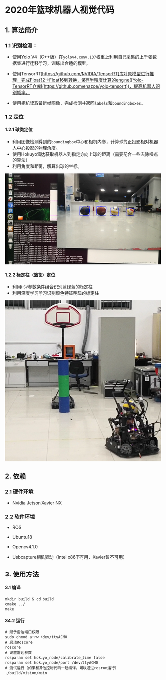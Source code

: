 # 2020年篮球机器人视觉代码

## 1. 算法简介

### 1.1 识别检测：

+ 使用[Yolo V4](https://github.com/AlexeyAB/darknet)（C++版）在`yolov4.conv.137`权重上利用自己采集的上千张数据集进行迁移学习，训练出合适的模型。

+ 使用TensorRT[https://github.com/NVIDIA/TensorRT]库对原模型进行推理，完成Float32->Float16到转换，保存半精度计算的engine([Yolo-TensorRT仓库](https://github.com/enazoe/yolo-tensorrt))，提高机器人识别帧率。
+ 使用相机读取最新帧图像，完成检测并返回`labels`和`boundingboxes`。

### 1.2 定位

#### 1.2.1 球类定位

+ 利用图像检测得到的`boundingbox`中心和相机内参，计算球的正投影相对机器人中心投影的物理角度。
+ 使用Hokuyo雷达获取机器人到指定方向上球的距离（需要配合一些去除噪点的算法）
+ 利用角度和距离，解算出球的坐标。

<img src="./images/detection.png" alt="detection_and_location" style="zoom:50%;" />

#### 1.2.2 标定柱（篮筐）定位

+ 利用`HSV`参数条件组合识别蓝绿蓝的标定柱
+ 利用深度学习学习识别颜色特征明显的标定柱

![](./images/shoot.png)

## 2. 依赖

### 2.1 硬件环境

+ Nvidia Jetson Xavier NX

### 2.2 软件环境

+ ROS
+ Ubuntu18
+ Opencv4.1.0

+ Usbcapture相机驱动（intel x86下可用，Xavier暂不可用）

## 3. 使用方法

#### 3.1 编译

```
mkdir build & cd build
cmake ../
make 
```

#### 34.2 运行

```
# 赋予雷达端口权限
sudo chmod a+rw /dev/ttyACM0
# 启动Roscore
roscore
# 设置雷达参数
rosparam set hokuyo_node/calibrate_time false
rosparam set hokuyo_node/port /dev/ttyACM0
# 测试运行（如果和其他控制代码一起编译，可以通过rosrun运行）
./build/vision/main
```

